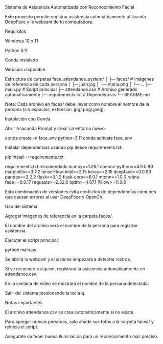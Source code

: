 Sistema de Asistencia Automatizada con Reconocimiento Facial

Este proyecto permite registrar asistencia automáticamente utilizando DeepFace y la webcam de tu computadora.

Requisitos

Windows 10 o 11

Python 3.11

Conda
 instalado

Webcam disponible

Estructura de carpetas
face_attendance_system/
│
├─ faces/               # Imágenes de referencia de cada persona
│   ├─ juan.jpg
│   ├─ maria.png
│   └─ ...
├─ main.py              # Script principal
├─ attendance.csv       # Archivo generado automáticamente
├─ requirements.txt     # Dependencias
└─ README.md


Nota: Cada archivo en faces/ debe llevar como nombre el nombre de la persona (sin espacios, extensión .jpg/.png/.jpeg).

Instalación con Conda

Abrir Anaconda Prompt y crear un entorno nuevo:

conda create -n face_env python=3.11
conda activate face_env


Instalar dependencias usando pip desde requirements.txt:

pip install -r requirements.txt

requirements.txt recomendado
numpy==1.26.1
opencv-python==4.9.0.80
matplotlib==3.7.2
tensorflow-intel==2.15
keras==2.15
deepface==0.0.93
pandas==2.2.2
flask==3.1.2
flask-cors==6.0.1
mtcnn==1.0.0
retina-face==0.0.17
requests>=2.32.0
tqdm>=4.67.1
Pillow>=11.0.0


Esta combinación de versiones evita conflictos de dependencias comunes que causan errores al usar DeepFace y OpenCV.

Uso del sistema

Agregar imágenes de referencia en la carpeta faces/.

El nombre del archivo será el nombre de la persona para registrar asistencia.

Ejecutar el script principal:

python main.py


Se abrirá la webcam y el sistema empezará a detectar rostros.

Si se reconoce a alguien, registrará la asistencia automáticamente en attendance.csv.

En la ventana de video se mostrará el nombre de la persona detectada.

Salir del sistema presionando la tecla q.

Notas importantes

El archivo attendance.csv se crea automáticamente si no existe.

Para agregar nuevas personas, solo añade sus fotos a la carpeta faces/ y reinicia el script.

Asegúrate de tener buena iluminación para un reconocimiento más preciso.
